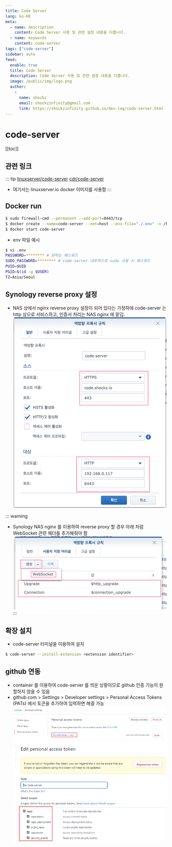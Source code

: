 ```yaml
---
title: Code Server
lang: ko-KR
meta:
  - name: description
    content: Code Server 사용 및 관련 설정 내용을 다룹니다.
  - name: keywords
    content: code-server
tags: ["code-server"]
sidebar: auto
feed:
  enable: true
  title: Code Server
  description: Code Server 사용 및 관련 설정 내용을 다룹니다.
  image: /public/img/logo.png
  author:
    -
      name: shockz
      email: shockzinfinity@gmail.com
      link: https://shockzinfinity.github.io/dev-log/code-server.html
---
```


# code-server

<TagLinks />

[[toc]]

## 관련 링크

::: tip
[linuxserver/code-server](https://www.linuxserver.io/)
[cdr/code-server](https://github.com/cdr/code-server)

- 여기서는 linuxserver.io docker 이미지를 사용함
:::

## Docker run

```bash
$ sudo firewall-cmd --permanent --add-port=8443/tcp
$ docker create --name=code-server --net=host --env-file="./.env" -v /home/shockz/docker/code-server/config:/config --restart unless-stopped linuxserver/code-server
$ docker start code-server
```

- env 파일 예시
```bash
$ vi .env
PASSWORD=******** # 원하는 패스워드
SUDO_PASSWORD=******** # code-server 내부적으로 sudo 사용 시 패스워드
PUID=$UID
PGID=$(id -g $USER)
TZ=Asia/Seoul
```

## Synology reverse proxy 설정

- NAS 상에서 nginx reverse proxy 설정이 되어 있다는 가정하에 code-server 는 http 상으로 서비스하고, 인증서 처리는 NAS nginx 에 맡김.  
![code-server.reverse](./image/code-server.reverse.2.png)

::: warning
- Synology NAS nginx 를 이용하여 reverse proxy 할 경우 아래 처럼 WebSocket 관련 헤더를 추가해줘야 함
![code-server.reverse](./image/code-server.reverse.1.png)
:::

## 확장 설치

- code-server 터미널을 이용하여 설치
```bash
$ code-server --install-extension <extension identifier>
```

## github 연동

- container 를 이용하여 code-server 를 띄운 상황이므로 github 인증 기능이 원할하지 않을 수 있음
- github.com > Settings > Developer settings > Personal Access Tokens (PATs) 에서 토큰을 추가하여 입력하면 해결 가능
![code-server.github](./image/code-server.github.1.png)
![code-server.github](./image/code-server.github.2.png)
